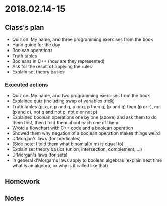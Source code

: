 # 2018.02.14-15 #

## Class's plan ##

- Quiz on: My name, and three programming exercises from the book
- Hand guide for the day
- Boolean operations
- Truth tables
- Booleans in C++ (how are they represented)
- Ask for the result of applying the rules
- Explain set theory basics

### Executed actions ##
- Quiz on: My name, and two programming exercises from the book
- Explained quiz (including swap of variables trick)
- Truth tables (p, q, r, p and q, p or q, p then q, (p and q) then (p or r), not (p and q), not q and not p, not q or not p)
- Explained boolean operations one by one (above) and ask them to do them first, then I told them about each one of them
- Wrote a flowchart with C++ code and a boolean operation
- Showed them why negation of a boolean operation makes things weird
- D'Morgan's laws (for predicates)
- (Side note: I told them what binomial(n,m) is equal to)
- Explain set theory basics (union, intersection, complement, ...)
- D'Morgan's laws (for sets)
- In general d'Morgan's laws apply to boolean algebras (explain next time what is an algebra, or why is it called like that)

## Homework ##

## Notes ##
